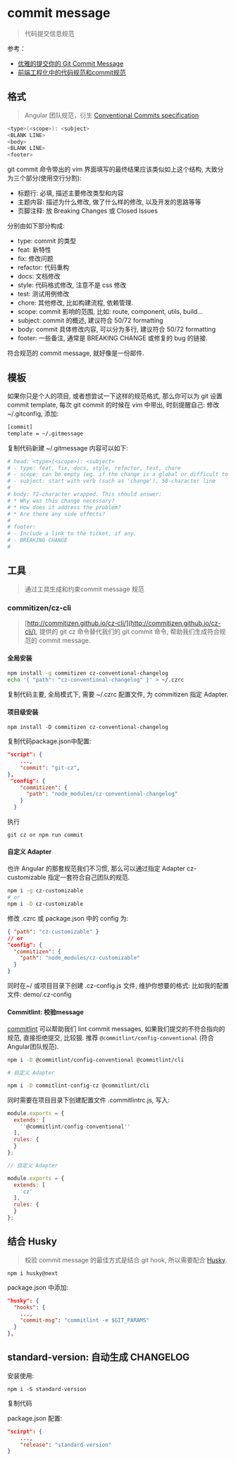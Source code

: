 # commit message

> 代码提交信息规范

参考：

- [优雅的提交你的 Git Commit Message](https://juejin.im/post/5afc5242f265da0b7f44bee4)
- [前端工程化中的代码规范和commit规范](https://zhuanlan.zhihu.com/p/71143472)

## 格式

> Angular 团队规范，衍生 [Conventional Commits specification](https://www.conventionalcommits.org/en/v1.0.0/)

```sh
<type>(<scope>): <subject>
<BLANK LINE>
<body>
<BLANK LINE>
<footer>
```

git commit 命令带出的 vim 界面填写的最终结果应该类似如上这个结构, 大致分为三个部分(使用空行分割):

- 标题行: 必填, 描述主要修改类型和内容
- 主题内容: 描述为什么修改, 做了什么样的修改, 以及开发的思路等等
- 页脚注释: 放 Breaking Changes 或 Closed Issues

分别由如下部分构成:

- type: commit 的类型
- feat: 新特性
- fix: 修改问题
- refactor: 代码重构
- docs: 文档修改
- style: 代码格式修改, 注意不是 css 修改
- test: 测试用例修改
- chore: 其他修改, 比如构建流程, 依赖管理.
- scope: commit 影响的范围, 比如: route, component, utils, build...
- subject: commit 的概述, 建议符合  50/72 formatting
- body: commit 具体修改内容, 可以分为多行, 建议符合 50/72 formatting
- footer: 一些备注, 通常是 BREAKING CHANGE 或修复的 bug 的链接.

符合规范的 commit message, 就好像是一份邮件.

## 模板

如果你只是个人的项目, 或者想尝试一下这样的规范格式, 那么你可以为 git 设置 commit template, 每次 git commit 的时候在 vim 中带出, 时刻提醒自己:
修改 ~/.gitconfig, 添加:

```sh
[commit]
template = ~/.gitmessage
```

复制代码新建 ~/.gitmessage 内容可以如下:

```sh
# head: <type>(<scope>): <subject>
# - type: feat, fix, docs, style, refactor, test, chore
# - scope: can be empty (eg. if the change is a global or difficult to assign to a single component)
# - subject: start with verb (such as 'change'), 50-character line
#
# body: 72-character wrapped. This should answer:
# * Why was this change necessary?
# * How does it address the problem?
# * Are there any side effects?
#
# footer:
# - Include a link to the ticket, if any.
# - BREAKING CHANGE
#
```

## 工具

> 通过工具生成和约束commit message 规范

### commitizen/cz-cli

> [http://commitizen.github.io/cz-cli/](http://commitizen.github.io/cz-cli/), 提供的 git cz 命令替代我们的 git commit 命令, 帮助我们生成符合规范的 commit message.

#### 全局安装

```sh
npm install -g commitizen cz-conventional-changelog
echo '{ "path": "cz-conventional-changelog" }' > ~/.czrc
```

复制代码主要, 全局模式下, 需要 ~/.czrc 配置文件, 为 commitizen 指定 Adapter.

#### 项目级安装

`npm install -D commitizen cz-conventional-changelog`

复制代码package.json中配置:

```json
"script": {
    ...,
    "commit": "git-cz",
},
 "config": {
    "commitizen": {
      "path": "node_modules/cz-conventional-changelog"
    }
  }
```

执行

`git cz or npm run commit`

#### 自定义 Adapter

也许 Angular 的那套规范我们不习惯, 那么可以通过指定 Adapter cz-customizable 指定一套符合自己团队的规范.

```sh
npm i -g cz-customizable
# or
npm i -D cz-customizable
```

修改 .czrc 或 package.json 中的 config 为:

```json
{ "path": "cz-customizable" }
// or
"config": {
  "commitizen": {
    "path": "node_modules/cz-customizable"
  }
}
```

同时在~/ 或项目目录下创建 .cz-config.js 文件, 维护你想要的格式: 比如我的配置文件: demo/.cz-config

#### Commitlint: 校验message

[commitlint](https://github.com/conventional-changelog/commitlint) 可以帮助我们 lint commit messages, 如果我们提交的不符合指向的规范, 直接拒绝提交, 比较狠.
推荐 `@commitlint/config-conventional` (符合 Angular团队规范).

```sh
npm i -D @commitlint/config-conventional @commitlint/cli

# 自定义 Adapter

npm i -D commitlint-config-cz @commitlint/cli
```

同时需要在项目目录下创建配置文件 .commitlintrc.js, 写入:

```js
module.exports = {
  extends: [
    ''@commitlint/config-conventional''
  ],
  rules: {
  }
};

// 自定义 Adapter

module.exports = {
  extends: [
    'cz'
  ],
  rules: {
  }
};
```

## 结合 Husky

> 校验 commit message 的最佳方式是结合 git hook, 所以需要配合 [Husky](https://github.com/typicode/husky).

`npm i husky@next`

package.json 中添加:

```json
"husky": {
  "hooks": {
    ...,
    "commit-msg": "commitlint -e $GIT_PARAMS"
  }
},
```

## standard-version: 自动生成 CHANGELOG

安装使用:

`npm i -S standard-version`

复制代码

package.json 配置:

```json
"scirpt": {
    ...,
    "release": "standard-version"
}
```

